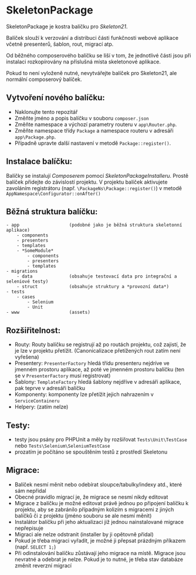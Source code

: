 
SkeletonPackage
===============

SkeletonPackage je kostra balíčku pro *Skeleton21*.

Balíček slouží k verzování a distribuci části funkčnosti webové aplikace včetně presenterů, šablon, rout, migrací atp.

Od běžného composerového balíčku se liší v tom, že jednotlivé části jsou při instalaci rozkopírovány na příslušná místa
skeletonové aplikace.

Pokud to není vyloženě nutné, nevytvářejte balíček pro Skeleton21, ale normální composerový balíček.


Vytvoření nového balíčku:
--------
- Naklonujte tento repozitář
- Změňte jméno a popis balíčku v souboru `composer.json`
- Změňte namespace a výchozí parametry routeru v `app\Router.php`.
- Změňte namespace třídy `Package` a namespace routeru v adresáři `app\Package.php`.
- Případně upravte další nastavení v metodě `Package::register()`.


Instalace balíčku:
--------
Balíčky se instalují *Composerem* pomocí *SkeletonPackageInstalleru*. Prostě balíček přidejte do závislostí projektu.
V projektu balíček aktivujete zavoláním registrátoru (např. `\PackageNs\Package::register()`) v metodě `AppNamespace\Configurator::onAfter()`


Běžná struktura balíčku:
--------
	- app 					(podobné jako je běžná struktura skeletonní aplikace)
		- components
		- presenters
		- templates
		- *SomeModule*
			- components
        	- presenters
        	- templates
	- migrations
		- data   			(obsahuje testovací data pro integrační a seleniové testy)
		- struct 			(obsahuje struktury a *provozní data*)
	- tests
		- cases
			- Selenium
			- Unit
	- www					(assets)


Rozšiřitelnost:
--------
- Routy: Routy balíčku se registrují až po routách projektu, což zajistí, že je lze v projektu přetížit. (Canonicalizace přetížených rout zatím není vyřešena)
- Presentery: `PresenterFactory` hledá třídu presenteru nejdríve ve jmenném prostoru aplikace, až poté ve jmenném prostoru balíčku (ten se v `PresenterFactory` musí registrovat)
- Šablony: `TemplateFactory` hledá šablony nejdříve v adresáři aplikace, pak teprve v adresáři balíčku
- Komponenty: komponenty lze přetížit jejich nahrazením v `ServiceContaineru`
- Helpery: (zatím nelze)


Testy:
------
- testy jsou psány pro PHPUnit a měly by rozšiřovat `Tests\Unit\TestCase` nebo `Tests\Selenium\SeleniumTestCase`
- prozatím je počítáno se spouštěním testů z prostředí Skeletonu


Migrace:
--------
- Balíček nesmí měnit nebo odebírat sloupce/tabulky/indexy atd., které sám nepřidal
- Obecné pravidlo migrací je, že migrace se nesmí nikdy editovat
- Migrace z balíčku je možné editovat právě jednou po připojení balíčku k projektu, aby se zabránilo případným kolizím
	s migracemi z jiných balíčků či z projektu (jméno souboru se ale nesmí měnit)
- Instalátor balíčku při jeho aktualizaci již jednou nainstalované migrace nepřepisuje
- Migraci ale nelze odstranit (installer by ji opětovně přidal)
- Pokud je třeba migraci vyřadit, je možné ji přepsat prázdným příkazem (např. `SELECT 1;`)
- Při odinstalování balíčku zůstávají jeho migrace na místě. Migrace jsou nevratné a odebrat je nelze. Pokud je to nutné,
	je třeba stav databáze změnit reverzní migrací

